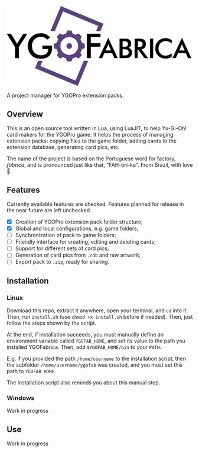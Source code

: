 <img src="docs/logo.png" width="500" alt="YGOFabrica logo">

A project manager for YGOPro extension packs.

## Overview

This is an open source tool written in Lua, using LuaJIT, to help Yu-Gi-Oh! card makers
for the YGOPro game. It helps the process of managing extension packs: copying files to
the game folder, adding cards to the extension database, generating card pics, etc.

The name of the project is based on the Portuguese word for factory, _fábrica_, and is
pronounced just like that, "FAH-bri-ka". From Brazil, with love :green_heart:.

## Features

Currently available features are checked. Features planned for release in the near
future are left unchecked.

- [x] Creation of YGOPro extension pack folder structure;
- [x] Global and local configurations, e.g. game folders;
- [ ] Synchronization of pack to game folders;
- [ ] Friendly interface for creating, editing and deleting cards;
- [ ] Support for different sets of card pics;
- [ ] Generation of card pics from `.cdb` and raw artwork;
- [ ] Export pack to `.zip`, ready for sharing.

## Installation

### Linux

Download this repo, extract it anywhere, open your terminal, and `cd` into it. Then, run
`install.sh` (use `chmod +x install.sh` before if needed). Then, just follow the steps
shown by the script.

At the end, if installation succeeds, you must manually define an environment variable
called `YGOFAB_HOME`, and set its value to the path you installed YGOFabrica. Then, add
`$YGOFAB_HOME/bin` to your `PATH`.

E.g. if you provided the path `/home/username` to the installation script, then the
subfolder `/home/username/ygofab` was created, and you must set this path to
`YGOFAB_HOME`.

The installation script also reminds you about this manual step.

### Windows

Work in progress

## Use
Work in progress
